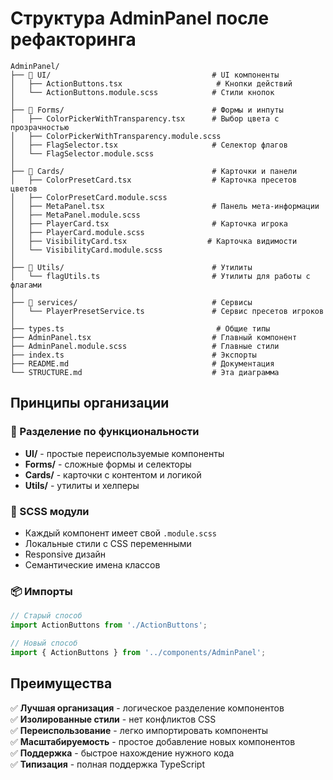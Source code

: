 # Структура AdminPanel после рефакторинга

```text
AdminPanel/
├── 📁 UI/                                    # UI компоненты
│   ├── ActionButtons.tsx                     # Кнопки действий
│   └── ActionButtons.module.scss            # Стили кнопок
│
├── 📁 Forms/                                 # Формы и инпуты
│   ├── ColorPickerWithTransparency.tsx      # Выбор цвета с прозрачностью
│   ├── ColorPickerWithTransparency.module.scss
│   ├── FlagSelector.tsx                     # Селектор флагов
│   └── FlagSelector.module.scss
│
├── 📁 Cards/                                 # Карточки и панели
│   ├── ColorPresetCard.tsx                  # Карточка пресетов цветов
│   ├── ColorPresetCard.module.scss
│   ├── MetaPanel.tsx                        # Панель мета-информации
│   ├── MetaPanel.module.scss
│   ├── PlayerCard.tsx                       # Карточка игрока
│   ├── PlayerCard.module.scss
│   ├── VisibilityCard.tsx                  # Карточка видимости
│   └── VisibilityCard.module.scss
│
├── 📁 Utils/                                 # Утилиты
│   └── flagUtils.ts                         # Утилиты для работы с флагами
│
├── 📁 services/                              # Сервисы
│   └── PlayerPresetService.ts               # Сервис пресетов игроков
│
├── types.ts                                  # Общие типы
├── AdminPanel.tsx                           # Главный компонент
├── AdminPanel.module.scss                   # Главные стили
├── index.ts                                 # Экспорты
├── README.md                                # Документация
└── STRUCTURE.md                             # Эта диаграмма
```

## Принципы организации

### 🎯 Разделение по функциональности

- **UI/** - простые переиспользуемые компоненты
- **Forms/** - сложные формы и селекторы
- **Cards/** - карточки с контентом и логикой
- **Utils/** - утилиты и хелперы

### 🎨 SCSS модули

- Каждый компонент имеет свой `.module.scss`
- Локальные стили с CSS переменными
- Responsive дизайн
- Семантические имена классов

### 📦 Импорты

```typescript
// Старый способ
import ActionButtons from './ActionButtons';

// Новый способ
import { ActionButtons } from '../components/AdminPanel';
```

## Преимущества

✅ **Лучшая организация** - логическое разделение компонентов  
✅ **Изолированные стили** - нет конфликтов CSS  
✅ **Переиспользование** - легко импортировать компоненты  
✅ **Масштабируемость** - простое добавление новых компонентов  
✅ **Поддержка** - быстрое нахождение нужного кода  
✅ **Типизация** - полная поддержка TypeScript
